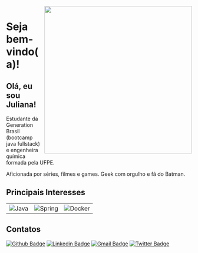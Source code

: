 <img align="right" width="400" height="400" src="https://github.com/rafaelq80/rafaelq80/blob/main/code.svg">

<h1>Seja bem-vindo(a)!</h1>

<h2>Olá, eu sou Juliana! </h2>

Estudante da Generation Brasil (bootcamp java fullstack) e engenheira química formada pela UFPE.

Aficionada por séries, filmes e games. Geek com orgulho e fã do Batman.


<h2>Principais Interesses</h2>

<table>
    <tr>
        <td><img alt="Java" src="https://img.shields.io/badge/java-%23ED8B00.svg?&style=for-the-badge&logo=java&logoColor=white"/></td>
        <td><img alt="Spring" src="https://img.shields.io/badge/spring-%236DB33F.svg?&style=for-the-badge&logo=spring&logoColor=white"/></td>
        <td><img alt="Docker" src="https://img.shields.io/badge/docker-%230db7ed.svg?&style=for-the-badge&logo=docker&logoColor=white"/></td>
    </tr>
</table>

<h2>Contatos</h2>

[![Github Badge](https://img.shields.io/badge/-Github-000?style=flat-square&logo=Github&logoColor=white&link=link_do_seu_perfil_no_github)](https://github.com/julianarpaz)
[![Linkedin Badge](https://img.shields.io/badge/-LinkedIn-blue?style=flat-square&logo=Linkedin&logoColor=white&link=link_do_seu_perfil_no_linkedin)](https://www.linkedin.com/in/juliana-paz/)
[![Gmail Badge](https://img.shields.io/badge/-Gmail-c14438?style=flat-square&logo=Gmail&logoColor=white&link=mailto:seu_email)](mailto:julianarpaz@gmail.com)
[![Twitter Badge](https://img.shields.io/badge/-Twitter-00acee?style=flat-square&logo=Twitter&logoColor=white&link=link_do_seu_perfil_no_linkedin)](https://twitter.com/jubinhacodes)
